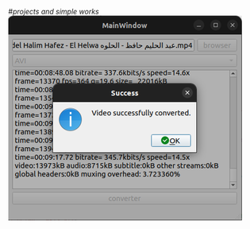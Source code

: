 #_projects and simple works_<br>
![this an image of video converter in action](https://github.com/ahmedasadmin/Qtexamples/blob/main/Screenshot%20from%202024-03-05%2022-52-27.png)
